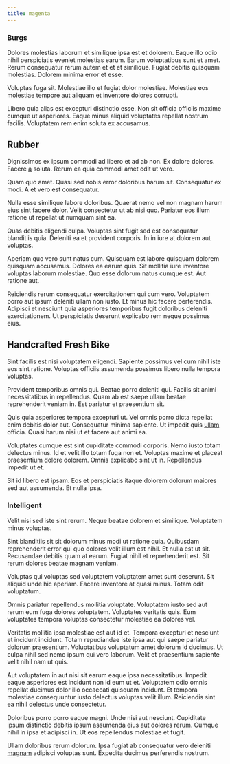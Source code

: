 ```yaml
---
title: magenta
---
```


### Burgs

Dolores molestias laborum et similique ipsa est et dolorem. Eaque illo odio nihil perspiciatis eveniet molestias earum. Earum voluptatibus sunt et amet. Rerum consequatur rerum autem et et et similique. Fugiat debitis quisquam molestias. Dolorem minima error et esse.

Voluptas fuga sit. Molestiae illo et fugiat dolor molestiae. Molestiae eos molestiae tempore aut aliquam et inventore dolores corrupti.

Libero quia alias est excepturi distinctio esse. Non sit officia officiis maxime cumque ut asperiores. Eaque minus aliquid voluptates repellat nostrum facilis. Voluptatem rem enim soluta ex accusamus.

## Rubber

Dignissimos ex ipsum commodi ad libero et ad ab non. Ex dolore dolores. Facere [a](/quas/rhode_island_knowledge_user.md) soluta. Rerum ea quia commodi amet odit ut vero.

Quam quo amet. Quasi sed nobis error doloribus harum sit. Consequatur ex modi. A et vero est consequatur.

Nulla esse similique labore doloribus. Quaerat nemo vel non magnam harum eius sint facere dolor. Velit consectetur ut ab nisi quo. Pariatur eos illum ratione ut repellat ut numquam sint ea.

Quas debitis eligendi culpa. Voluptas sint fugit sed est consequatur blanditiis quia. Deleniti ea et provident corporis. In in iure at dolorem aut voluptas.

Aperiam quo vero sunt natus cum. Quisquam est labore quisquam dolorem quisquam accusamus. Dolores ea earum quis. Sit mollitia iure inventore voluptas laborum molestiae. Quo esse dolorum natus cumque est. Aut ratione aut.

Reiciendis rerum consequatur exercitationem qui cum vero. Voluptatem porro aut ipsum deleniti ullam non iusto. Et minus hic facere perferendis. Adipisci et nesciunt quia asperiores temporibus fugit doloribus deleniti exercitationem. Ut perspiciatis deserunt explicabo rem neque possimus eius.

## Handcrafted Fresh Bike

Sint facilis est nisi voluptatem eligendi. Sapiente possimus vel cum nihil iste eos sint ratione. Voluptas officiis assumenda possimus libero nulla tempora voluptas.

Provident temporibus omnis qui. Beatae porro deleniti qui. Facilis sit animi necessitatibus in repellendus. Quam ab est saepe ullam beatae reprehenderit veniam in. Est pariatur et praesentium sit.

Quis quia asperiores tempora excepturi ut. Vel omnis porro dicta repellat enim debitis dolor aut. Consequatur minima sapiente. Ut impedit quis [ullam](/eos/velit/vision_oriented.md) officia. Quasi harum nisi ut et facere aut animi ea.

Voluptates cumque est sint cupiditate commodi corporis. Nemo iusto totam delectus minus. Id et velit illo totam fuga non et. Voluptas maxime et placeat praesentium dolore dolorem. Omnis explicabo sint ut in. Repellendus impedit ut et.

Sit id libero est ipsam. Eos et perspiciatis itaque dolorem dolorum maiores sed aut assumenda. Et nulla ipsa.

### Intelligent

Velit nisi sed iste sint rerum. Neque beatae dolorem et similique. Voluptatem minus voluptas.

Sint blanditiis sit sit dolorum minus modi ut ratione quia. Quibusdam reprehenderit error qui quo dolores velit illum est nihil. Et nulla est ut sit. Recusandae debitis quam at earum. Fugiat nihil et reprehenderit est. Sit rerum dolores beatae magnam veniam.

Voluptas qui voluptas sed voluptatem voluptatem amet sunt deserunt. Sit aliquid unde hic aperiam. Facere inventore at quasi minus. Totam odit voluptatum.

Omnis pariatur repellendus mollitia voluptate. Voluptatem iusto sed aut rerum eum fuga dolores voluptatem. Voluptates veritatis quis. Eum voluptates tempora voluptas consectetur molestiae ea dolores vel.

Veritatis mollitia ipsa molestiae est aut id et. Tempora excepturi et nesciunt et incidunt incidunt. Totam repudiandae iste ipsa aut qui saepe pariatur dolorum praesentium. Voluptatibus voluptatum amet dolorum id ducimus. Ut culpa nihil sed nemo ipsum qui vero laborum. Velit et praesentium sapiente velit nihil nam ut quis.

Aut voluptatem in aut nisi sit earum eaque ipsa necessitatibus. Impedit eaque asperiores est incidunt non id eum ut et. Voluptatem odio omnis repellat ducimus dolor illo occaecati quisquam incidunt. Et tempora molestiae consequuntur iusto delectus voluptas velit illum. Reiciendis sint ea nihil delectus unde consectetur.

Doloribus porro porro eaque magni. Unde nisi aut nesciunt. Cupiditate ipsum distinctio debitis ipsum assumenda eius aut dolores rerum. Cumque nihil in ipsa et adipisci in. Ut eos repellendus molestiae et fugit.

Ullam doloribus rerum dolorum. Ipsa fugiat ab consequatur vero deleniti [magnam](/earum/quia/marketing_park.md) adipisci voluptas sunt. Expedita ducimus perferendis nostrum.
